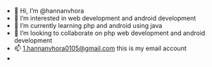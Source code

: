 - 👋 Hi, I’m @hannanvhora
- 👀 I’m interested in web development and android development
- 🌱 I’m currently learning php and android using java 
- 💞️ I’m looking to collaborate on php web development and android development
- 📫 1.hannanvhora0105@gmail.com this is my email account 
-

